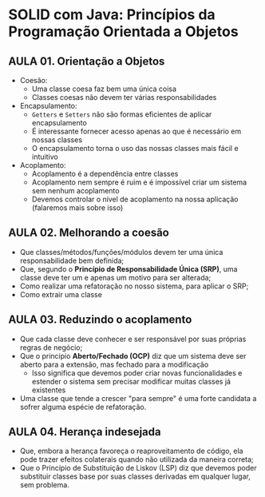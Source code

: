 # SOLID com Java: Princípios da Programação Orientada a Objetos
## AULA 01. Orientação a Objetos
- Coesão:
  - Uma classe coesa faz bem uma única coisa
  - Classes coesas não devem ter várias responsabilidades
- Encapsulamento:
  - `Getters` e `Setters` não são formas eficientes de aplicar encapsulamento
  - É interessante fornecer acesso apenas ao que é necessário em nossas classes
  - O encapsulamento torna o uso das nossas classes mais fácil e intuitivo
- Acoplamento:
  - Acoplamento é a dependência entre classes
  - Acoplamento nem sempre é ruim e é impossível criar um sistema sem nenhum acoplamento
  - Devemos controlar o nível de acoplamento na nossa aplicação (falaremos mais sobre isso)

## AULA 02. Melhorando a coesão
- Que classes/métodos/funções/módulos devem ter uma única responsabilidade bem definida;
- Que, segundo o **Princípio de Responsabilidade Única (SRP)**, uma classe deve ter um e apenas um motivo para ser alterada;
- Como realizar uma refatoração no nosso sistema, para aplicar o SRP;
- Como extrair uma classe

## AULA 03. Reduzindo o acoplamento
- Que cada classe deve conhecer e ser responsável por suas próprias regras de negócio;
- Que o princípio **Aberto/Fechado (OCP)** diz que um sistema deve ser aberto para a extensão, mas fechado para a modificação
  - Isso significa que devemos poder criar novas funcionalidades e estender o sistema sem precisar modificar muitas classes já existentes
- Uma classe que tende a crescer "para sempre" é uma forte candidata a sofrer alguma espécie de refatoração.

## AULA 04. Herança indesejada
- Que, embora a herança favoreça o reaproveitamento de código, ela pode trazer efeitos colaterais quando não utilizada da maneira correta;
- Que o Princípio de Substituição de Liskov (LSP) diz que devemos poder substituir classes base por suas classes derivadas em qualquer lugar, sem problema.

[//]: # (## AULA 05. )